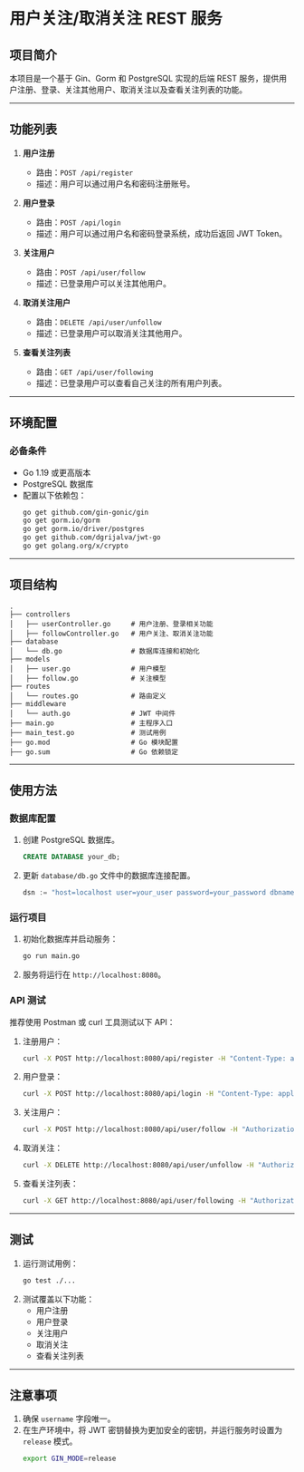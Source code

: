 # 用户关注/取消关注 REST 服务

## 项目简介
本项目是一个基于 Gin、Gorm 和 PostgreSQL 实现的后端 REST 服务，提供用户注册、登录、关注其他用户、取消关注以及查看关注列表的功能。

---

## 功能列表
1. **用户注册**
   - 路由：`POST /api/register`
   - 描述：用户可以通过用户名和密码注册账号。

2. **用户登录**
   - 路由：`POST /api/login`
   - 描述：用户可以通过用户名和密码登录系统，成功后返回 JWT Token。

3. **关注用户**
   - 路由：`POST /api/user/follow`
   - 描述：已登录用户可以关注其他用户。

4. **取消关注用户**
   - 路由：`DELETE /api/user/unfollow`
   - 描述：已登录用户可以取消关注其他用户。

5. **查看关注列表**
   - 路由：`GET /api/user/following`
   - 描述：已登录用户可以查看自己关注的所有用户列表。

---

## 环境配置

### 必备条件
- Go 1.19 或更高版本
- PostgreSQL 数据库
- 配置以下依赖包：
  ```bash
  go get github.com/gin-gonic/gin
  go get gorm.io/gorm
  go get gorm.io/driver/postgres
  go get github.com/dgrijalva/jwt-go
  go get golang.org/x/crypto
  ```

---

## 项目结构
```
.
├── controllers
│   ├── userController.go     # 用户注册、登录相关功能
│   ├── followController.go   # 用户关注、取消关注功能
├── database
│   └── db.go                 # 数据库连接和初始化
├── models
│   ├── user.go               # 用户模型
│   ├── follow.go             # 关注模型
├── routes
│   └── routes.go             # 路由定义
├── middleware
│   └── auth.go               # JWT 中间件
├── main.go                   # 主程序入口
├── main_test.go              # 测试用例
├── go.mod                    # Go 模块配置
├── go.sum                    # Go 依赖锁定
```

---

## 使用方法

### 数据库配置
1. 创建 PostgreSQL 数据库。
   ```sql
   CREATE DATABASE your_db;
   ```
2. 更新 `database/db.go` 文件中的数据库连接配置。
   ```go
   dsn := "host=localhost user=your_user password=your_password dbname=your_db port=5432 sslmode=disable"
   ```

### 运行项目
1. 初始化数据库并启动服务：
   ```bash
   go run main.go
   ```
2. 服务将运行在 `http://localhost:8080`。

### API 测试
推荐使用 Postman 或 curl 工具测试以下 API：

1. 注册用户：
   ```bash
   curl -X POST http://localhost:8080/api/register -H "Content-Type: application/json" -d '{"username": "test_user", "password": "password123"}'
   ```

2. 用户登录：
   ```bash
   curl -X POST http://localhost:8080/api/login -H "Content-Type: application/json" -d '{"username": "test_user", "password": "password123"}'
   ```

3. 关注用户：
   ```bash
   curl -X POST http://localhost:8080/api/user/follow -H "Authorization: Bearer <your_token>" -H "Content-Type: application/json" -d '{"followee_id": 2}'
   ```

4. 取消关注：
   ```bash
   curl -X DELETE http://localhost:8080/api/user/unfollow -H "Authorization: Bearer <your_token>" -H "Content-Type: application/json" -d '{"followee_id": 2}'
   ```

5. 查看关注列表：
   ```bash
   curl -X GET http://localhost:8080/api/user/following -H "Authorization: Bearer <your_token>"
   ```

---

## 测试
1. 运行测试用例：
   ```bash
   go test ./...
   ```
2. 测试覆盖以下功能：
   - 用户注册
   - 用户登录
   - 关注用户
   - 取消关注
   - 查看关注列表

---

## 注意事项
1. 确保 `username` 字段唯一。
2. 在生产环境中，将 JWT 密钥替换为更加安全的密钥，并运行服务时设置为 `release` 模式。
   ```bash
   export GIN_MODE=release
   ```

